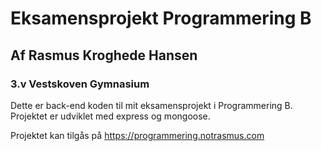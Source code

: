 # Eksamensprojekt Programmering B

## Af Rasmus Kroghede Hansen

### 3.v Vestskoven Gymnasium

Dette er back-end koden til mit eksamensprojekt i Programmering B. Projektet er udviklet med express og mongoose.

Projektet kan tilgås på https://programmering.notrasmus.com
